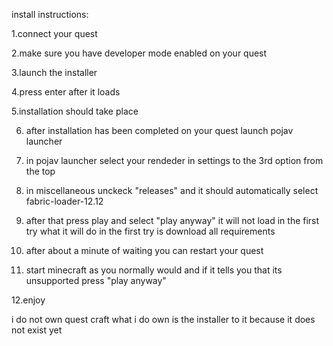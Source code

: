 install instructions:

1.connect your quest

2.make sure you have developer mode enabled on your quest

3.launch the installer

4.press enter after it loads

5.installation should take place

6. after installation has been completed on your quest launch pojav launcher

7. in pojav launcher select your rendeder in settings to the 3rd option from the top

8. in miscellaneous unckeck "releases" and it should automatically select fabric-loader-12.12

9. after that press play and select "play anyway" it will not load in the first try what it will do in the first try is download all requirements

10. after about a minute of waiting you can restart your quest

11. start minecraft as you normally would and if it tells you that its unsupported press "play anyway"

12.enjoy


i do not own quest craft
what i do own is the installer to it because it does not exist yet
